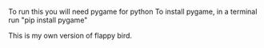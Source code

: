 To run this you will need pygame for python
To install pygame, in a terminal run "pip install pygame"

This is my own version of flappy bird.
